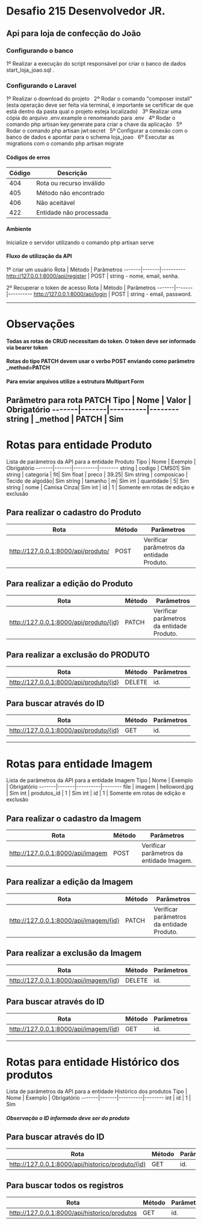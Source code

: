 # Desafio 215 Desenvolvedor JR. 
## Api para loja de confecção do João

### Configurando o banco
1º Realizar a execução do script responsável por criar o banco de dados start_loja_joao.sql .

### Configurando o Laravel
1º Realizar o download do projeto &nbsp;
2º Rodar o comando "composer install" (esta operação deve ser feita via terminal, é importante se certificar de que está dentro da pasta qual o projeto esteja localizado) &nbsp;
3º Realizar uma cópia do arquivo .env.example o renomeando para .env &nbsp;
4º Rodar o comando php artisan key:generate para criar a chave da aplicação &nbsp;
5º Rodar o comando php artisan jwt:secret &nbsp;
5º Configurar a conexão com o banco de dados e apontar para o schema loja_joao &nbsp;
6º Executar as migrations com o comando php artisan migrate &nbsp;

#### Códigos de erros
Código | Descrição
-------|----------
404| Rota ou recurso inválido
405| Método não encontrado
406| Não aceitável
422| Entidade não processada

#### Ambiente
Inicialize o servidor utilizando o comando php artisan serve

#### Fluxo de utilização da API
1º criar um usuário
Rota | Método | Parâmetros
-------|-------|----------
http://127.0.0.1:8000/api/register | POST | string - nome, email, senha.

2º Recuperar o token de acesso
Rota | Método | Parâmetros
-------|-------|----------
http://127.0.0.1:8000/api/login | POST | string - email, password.

--------------------------------------------------------
# Observações
#### Todas as rotas de CRUD necessitam do token. O token deve ser informado via bearer token
#### Rotas do tipo PATCH devem usar o verbo POST enviando como parâmetro _method=PATCH
#### Para enviar arquivos utilize a estrutura Multipart Form

Parâmetro para rota PATCH
Tipo | Nome | Valor | Obrigatório
-------|-------|----------|--------
string | _method | PATCH | Sim
--------------------------------------------------------
# Rotas para entidade Produto
Lista de parâmetros da API para a entidade Produto
Tipo | Nome | Exemplo | Obrigatório
-------|-------|----------|--------
string | codigo | CMS01| Sim
string | categoria | fit| Sim
float | preco | 39.25| Sim
string | composicao | Tecido de algodão| Sim
string | tamanho | m| Sim
int | quantidade | 5| Sim
string | nome | Camisa Cinza| Sim
int | id | 1 | Somente em rotas de edição e exclusão

## Para realizar o cadastro do Produto
Rota | Método | Parâmetros
-------|-------|----------
http://127.0.0.1:8000/api/produto/ | POST | Verificar parâmetros da entidade Produto.

## Para realizar a edição do Produto
Rota | Método | Parâmetros
-------|-------|----------
http://127.0.0.1:8000/api/produto/{id} | PATCH | Verificar parâmetros da entidade Produto.

## Para realizar a exclusão do PRODUTO
Rota | Método | Parâmetros
-------|-------|----------
http://127.0.0.1:8000/api/produto/{id} | DELETE | id.

## Para buscar através do ID
Rota | Método | Parâmetros
-------|-------|----------
http://127.0.0.1:8000/api/produto/{id} | GET | id.

--------------------------------------------------------
# Rotas para entidade Imagem

Lista de parâmetros da API para a entidade Imagem
Tipo | Nome | Exemplo | Obrigatório
-------|-------|----------|--------
file | imagem | helloword.jpg | Sim
int | produtos_id | 1 | Sim
int | id | 1 | Somente em rotas de edição e exclusão

## Para realizar o cadastro da Imagem
Rota | Método | Parâmetros
-------|-------|----------
http://127.0.0.1:8000/api/imagem | POST | Verificar parâmetros da entidade Imagem.

## Para realizar a edição da Imagem
Rota | Método | Parâmetros
-------|-------|----------
http://127.0.0.1:8000/api/imagem/{id} | PATCH | Verificar parâmetros da entidade Produto.

## Para realizar a exclusão da Imagem
Rota | Método | Parâmetros
-------|-------|----------
http://127.0.0.1:8000/api/imagem/{id} | DELETE | id.

## Para buscar através do ID
Rota | Método | Parâmetros
-------|-------|----------
http://127.0.0.1:8000/api/imagem/{id} | GET | id.

-----------------------------------------------------------------------
# Rotas para entidade Histórico dos produtos

Lista de parâmetros da API para a entidade Histórico dos produtos
Tipo | Nome | Exemplo | Obrigatório
-------|-------|----------|--------
int | id | 1 | Sim
##### Observação o ID informado deve ser do produto

## Para buscar através do ID
Rota | Método | Parâmetros
-------|-------|----------
http://127.0.0.1:8000/api/historico/produto/{id} | GET | id.

## Para buscar todos os registros
Rota | Método | Parâmetros
-------|-------|----------
http://127.0.0.1:8000/api/historico/produtos | GET | id.